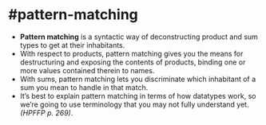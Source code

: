 # #pattern-matching

- **Pattern matching** is a syntactic way of deconstructing product and sum types to get at their inhabitants. 
- With respect to products, pattern matching gives you the means for destructuring and exposing the contents of products, binding one or more values contained therein to names. 
- With sums, pattern matching lets you discriminate which inhabitant of a sum you mean to handle in that match. 
- It’s best to explain pattern matching in terms of how datatypes work, so we’re going to use terminology that you may not fully understand yet. *(HPFFP p. 269)*.
